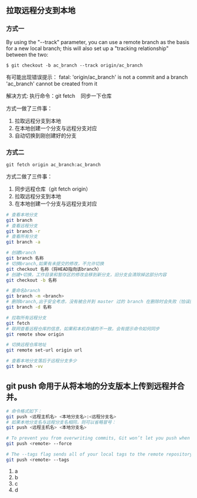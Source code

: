 ## 拉取远程分支到本地
### 方式一
By using the "--track" parameter, you can use a remote branch as the basis for a new local branch;
this will also set up a "tracking relationship" between the two:
```
$ git checkout -b ac_branch --track origin/ac_branch  
```
有可能出现错误提示：
fatal: 'origin/ac_branch' is not a commit and a branch 'ac_branch' cannot be created from it

解决方式:
执行命令：git fetch    同步一下仓库

方式一做了三件事：
1. 拉取远程分支到本地
2. 在本地创建一个分支与远程分支对应
3. 自动切换到刚创建好的分支

### 方式二
```
git fetch origin ac_branch:ac_branch
```

方式二做了三件事：
1. 同步远程仓库（git fetch origin）
2. 拉取远程分支到本地
3. 在本地创建一个分支与远程分支对应


```sh
# 查看本地分支
git branch  
# 查看远程分支
git branch -r  
# 查看所有分支
git branch -a  

# 创建branch 
git branch 名称
# 切换branch,如果有未提交的修改，不允许切换
git checkout 名称（将HEAD指向该branch）
# 创建+切换，工作目录和暂存区的修改会移到新分支，旧分支会清除掉这部分内容
git checkout -b 名称

# 重命名branch 
git branch -m <branch>
# 删除branch,出于安全考虑，没有被合并到 master 过的 branch 在删除时会失败（怕误删未完成branch）把-d换成-D可以强制删除
git branch -d 名称
```

```sh
# 拉取所有远程分支
git fetch   
# 联网查看远程仓库的信息，如果和本机存储的不一致，会有提示命令如何同步
git remote show origin 

# 切换远程仓库地址
git remote set-url origin url

# 查看本地分支落后于远程分支多少
git branch -vv  
```

## git push 命用于从将本地的分支版本上传到远程并合并。
```sh
# 命令格式如下：
git push <远程主机名> <本地分支名>:<远程分支名>
# 如果本地分支名与远程分支名相同，则可以省略冒号：
git push <远程主机名> <本地分支名>

# To prevent you from overwriting commits, Git won’t let you push when it results in a non-fast-forward merge in the destination repository
git push <remote> --force

# The --tags flag sends all of your local tags to the remote repository
git push <remote> --tags
```


1. a
2. b
3. c
4. d
